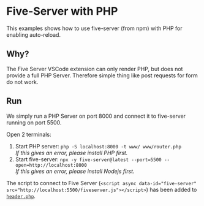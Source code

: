 # Five-Server with PHP

This examples shows how to use five-server (from npm) with PHP for enabling auto-reload.

## Why?

The Five Server VSCode extension can only render PHP, but does not provide a full PHP Server. Therefore simple thing like post requests for form do not work.

## Run

We simply run a PHP Server on port 8000 and connect it to five-server running on port 5500.

Open 2 terminals:

1. Start PHP server: `php -S localhost:8000 -t www/ www/router.php`  
   _If this gives an error, please install PHP first._
2. Start five-server: `npx -y five-server@latest --port=5500 --open=http://localhost:8000`  
   _If this gives an error, please install Nodejs first._

The script to connect to Five Server (`<script async data-id="five-server" src="http://localhost:5500/fiveserver.js"></script>`) has been added to [`header.php`](www/layout/header.php).
